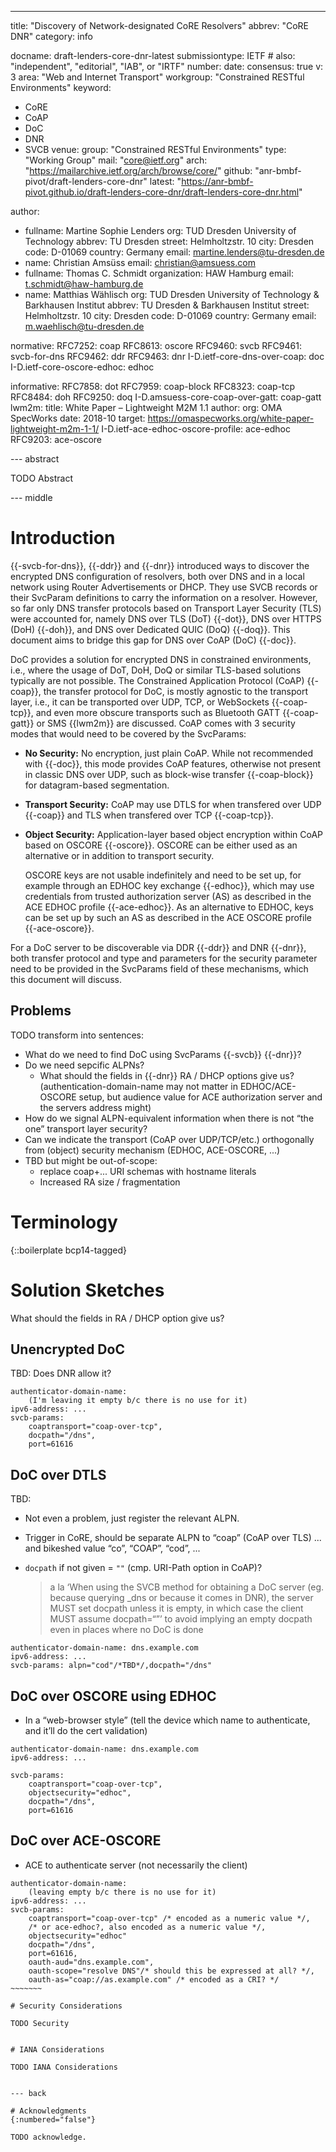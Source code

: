 ---
title: "Discovery of Network-designated CoRE Resolvers"
abbrev: "CoRE DNR"
category: info

docname: draft-lenders-core-dnr-latest
submissiontype: IETF  # also: "independent", "editorial", "IAB", or "IRTF"
number:
date:
consensus: true
v: 3
area: "Web and Internet Transport"
workgroup: "Constrained RESTful Environments"
keyword:
 - CoRE
 - CoAP
 - DoC
 - DNR
 - SVCB
venue:
  group: "Constrained RESTful Environments"
  type: "Working Group"
  mail: "core@ietf.org"
  arch: "https://mailarchive.ietf.org/arch/browse/core/"
  github: "anr-bmbf-pivot/draft-lenders-core-dnr"
  latest: "https://anr-bmbf-pivot.github.io/draft-lenders-core-dnr/draft-lenders-core-dnr.html"

author:
 -  fullname: Martine Sophie Lenders
    org: TUD Dresden University of Technology
    abbrev: TU Dresden
    street: Helmholtzstr. 10
    city: Dresden
    code: D-01069
    country: Germany
    email: martine.lenders@tu-dresden.de
 -  name: Christian Amsüss
    email: christian@amsuess.com
 -  fullname: Thomas C. Schmidt
    organization: HAW Hamburg
    email: t.schmidt@haw-hamburg.de
 -  name: Matthias Wählisch
    org: TUD Dresden University of Technology & Barkhausen Institut
    abbrev: TU Dresden & Barkhausen Institut
    street: Helmholtzstr. 10
    city: Dresden
    code: D-01069
    country: Germany
    email: m.waehlisch@tu-dresden.de

normative:
  RFC7252: coap
  RFC8613: oscore
  RFC9460: svcb
  RFC9461: svcb-for-dns
  RFC9462: ddr
  RFC9463: dnr
  I-D.ietf-core-dns-over-coap: doc
  I-D.ietf-core-oscore-edhoc: edhoc

informative:
  RFC7858: dot
  RFC7959: coap-block
  RFC8323: coap-tcp
  RFC8484: doh
  RFC9250: doq
  I-D.amsuess-core-coap-over-gatt: coap-gatt
  lwm2m:
    title: White Paper – Lightweight M2M 1.1
    author:
      org: OMA SpecWorks
    date: 2018-10
    target: https://omaspecworks.org/white-paper-lightweight-m2m-1-1/
  I-D.ietf-ace-edhoc-oscore-profile: ace-edhoc
  RFC9203: ace-oscore

--- abstract

TODO Abstract


--- middle

# Introduction

{{-svcb-for-dns}}, {{-ddr}} and {{-dnr}} introduced ways to discover the encrypted DNS configuration
of resolvers, both over DNS and in a local network using Router Advertisements or DHCP.
They use SVCB records or their SvcParam definitions to carry the information on a resolver.
However, so far only DNS transfer protocols based on Transport Layer Security (TLS) were accounted
for, namely DNS over TLS (DoT) {{-dot}}, DNS over HTTPS (DoH) {{-doh}}, and DNS over Dedicated QUIC
(DoQ) {{-doq}}. This document aims to bridge this gap for DNS over CoAP (DoC) {{-doc}}.

DoC provides a solution for encrypted DNS in constrained environments, i.e., where the usage of DoT,
DoH, DoQ or similar TLS-based solutions typically are not possible.
The Constrained Application Protocol (CoAP) {{-coap}}, the transfer protocol for DoC, is mostly
agnostic to the transport layer, i.e., it can be transported over UDP, TCP, or WebSockets
{{-coap-tcp}}, and even more obscure transports such as Bluetooth GATT {{-coap-gatt}} or SMS
{{lwm2m}} are discussed.
CoAP comes with 3 security modes that would need to be covered by the SvcParams:

- **No Security:** No encryption, just plain CoAP. While not recommended with {{-doc}}, this mode
  provides CoAP features, otherwise not present in classic DNS over UDP, such as
  block-wise transfer {{-coap-block}} for datagram-based segmentation.
- **Transport Security:** CoAP may use DTLS for when transfered over UDP {{-coap}} and TLS when
  transfered over TCP {{-coap-tcp}}.
- **Object Security:** Application-layer based object encryption within CoAP based on OSCORE
  {{-oscore}}. OSCORE can be either used as an alternative or in addition to transport security.

  OSCORE keys are not usable indefinitely and need to be set up,
  for example through an EDHOC key exchange {{-edhoc}},
  which may use credentials from trusted authorization server (AS)
  as described in the ACE EDHOC profile {{-ace-edhoc}}.
  As an alternative to EDHOC,
  keys can be set up by such an AS as described in the ACE OSCORE profile {{-ace-oscore}}.

For a DoC server to be discoverable via DDR {{-ddr}} and DNR {{-dnr}}, both transfer
protocol and type and parameters for the security parameter need to be provided in the SvcParams
field of these mechanisms, which this document will discuss.

## Problems

TODO transform into sentences:

- What do we need to find DoC using SvcParams {{-svcb}} {{-dnr}}?
- Do we need sepcific ALPNs?
    - What should the fields in {{-dnr}} RA / DHCP options give us?
      (authentication-domain-name may not matter in EDHOC/ACE-OSCORE setup, but audience value for
      ACE authorization server and the servers address might)
- How do we signal ALPN-equivalent information when there is not “the one” transport layer security?
- Can we indicate the transport (CoAP over UDP/TCP/etc.) orthogonally from (object) security mechanism (EDHOC, ACE-OSCORE, ...)
- TBD but might be out-of-scope:
    - replace coap+... URI schemas with hostname literals
    - Increased RA size / fragmentation

# Terminology

{::boilerplate bcp14-tagged}

# Solution Sketches

What should the fields in RA / DHCP option give us?

## Unencrypted DoC
TBD: Does DNR allow it?

~~~~~~~~
authenticator-domain-name:
    (I'm leaving it empty b/c there is no use for it)
ipv6-address: ...
svcb-params:
    coaptransport="coap-over-tcp",
    docpath="/dns",
    port=61616
~~~~~~~~

## DoC over DTLS
TBD:

- Not even a problem, just register the relevant ALPN.
- Trigger in CoRE, should be separate ALPN to “coap” (CoAP over TLS) ... and bikeshed value “co”, “COAP”, “cod”, ...
- `docpath` if not given = `""` (cmp. URI-Path option in CoAP)?

  > a la ‘When using the SVCB method for obtaining a DoC server (eg. because querying _dns or
  > because it comes in DNR), the server MUST set docpath unless it is empty, in which case the
  > client MUST assume docpath=“”’ to avoid implying an empty docpath even in places where no DoC is
  > done

~~~~~~~~
authenticator-domain-name: dns.example.com
ipv6-address: ...
svcb-params: alpn="cod"/*TBD*/,docpath="/dns"
~~~~~~~~


## DoC over OSCORE using EDHOC
- In a “web-browser style” (tell the device which name to authenticate, and it’ll do the cert
  validation)

~~~~~~~~
authenticator-domain-name: dns.example.com
ipv6-address: ...

svcb-params:
    coaptransport="coap-over-tcp",
    objectsecurity="edhoc",
    docpath="/dns",
    port=61616
~~~~~~~~

## DoC over ACE-OSCORE
- ACE to authenticate server (not necessarily the client)

~~~~~~~~
authenticator-domain-name:
    (leaving empty b/c there is no use for it)
ipv6-address: ...
svcb-params:
    coaptransport="coap-over-tcp" /* encoded as a numeric value */,
    /* or ace-edhoc?, also encoded as a numeric value */,
    objectsecurity="edhoc"
    docpath="/dns",
    port=61616,
    oauth-aud="dns.example.com",
    oauth-scope="resolve DNS"/* should this be expressed at all? */,
    oauth-as="coap://as.example.com" /* encoded as a CRI? */
~~~~~~~

# Security Considerations

TODO Security


# IANA Considerations

TODO IANA Considerations


--- back

# Acknowledgments
{:numbered="false"}

TODO acknowledge.
